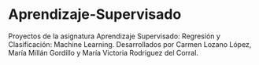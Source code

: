# Aprendizaje-Supervisado
Proyectos de la asignatura Aprendizaje Supervisado: Regresión y Clasificación: Machine Learning. Desarrollados por Carmen Lozano López, María Millán Gordillo y María Victoria Rodriguez del Corral.
